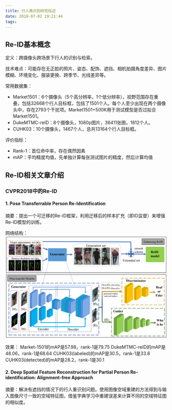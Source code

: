 ```yaml
---
title: 行人再识别研究综述
date: 2018-07-02 19:21:44
tags:
---
```


## Re-ID基本概念
定义：跨摄像头跨场景下行人的识别与检索。

技术难点：可能存在无正脸的照片、姿态、配饰、遮挡、相机拍摄角度差异、图片模糊、环境变化、服装更换、跨季节、光线差异等。

常用数据集：
+ Market1501：6个摄像头（5个高分辨率，1个低分辨率），视野范围存在重叠，包括32668个行人目标框，包括了1501个人。每个人至少出现在两个摄像头中，存在2793个干扰项。Market1501+500K用于测试模型是否过拟合Market1501。
+ DukeMTMC-reID：8个摄像头，1080p图片，36411张图，1812个人。
+ CUHK03：10个摄像头，1467个人，总共13164个行人目标框。

评价指标：
+ Rank-1：首位命中率，存在偶然因素
+ mAP：平均精度均值，先单独计算每张测试图片的精度，然后计算均值

## Re-ID相关文章介绍
### CVPR2018中的Re-ID
#### 1. Pose Transferrable Person Re-Identification
摘要：提出一个可迁移的Re-ID框架，利用迁移后的样本扩充（即ID监督）来增强Re-ID模型的训练。

网络结构：
![](cut-imgs/2018-07-02-20-18-30.png)

效果：
Market-1501的mAP是57.98，rank-1是79.75
DukeMTMC-reID的mAP是48.06，rank-1是68.64
CUHK03(labeled)的mAP是30.5，rank-1是33.8
CUHK03(detected)的mAP是28.2，rank-1是30.1

#### 2. Deep Spatial Feature Reconstruction for Partial Person Re-identification: Alignment-free Approach
摘要：解决有遮挡的情况下的行人重识别问题。使用图像空域重建的方法得到与输入图像尺寸一致的空域特征图，借鉴字典学习中重建误差来计算不同的空域特征图的相似度。